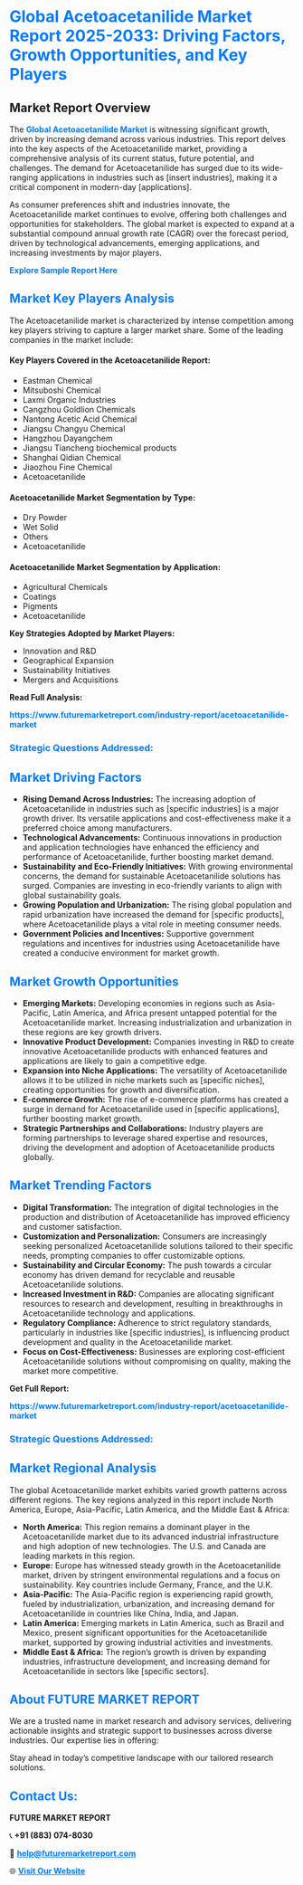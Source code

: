 <h1 style="color: #007BFF;">Global Acetoacetanilide Market Report 2025-2033: Driving Factors, Growth Opportunities, and Key Players</h1>

<section id="overview">
<h2>Market Report Overview</h2>
<p>The <a href="https://www.futuremarketreport.com/industry-report/acetoacetanilide-market" style="color: #007BFF; text-decoration: none;"><strong>Global Acetoacetanilide Market</strong></a> is witnessing significant growth, driven by increasing demand across various industries. This report delves into the key aspects of the Acetoacetanilide market, providing a comprehensive analysis of its current status, future potential, and challenges. The demand for Acetoacetanilide has surged due to its wide-ranging applications in industries such as [insert industries], making it a critical component in modern-day [applications].</p>
<p>As consumer preferences shift and industries innovate, the Acetoacetanilide market continues to evolve, offering both challenges and opportunities for stakeholders. The global market is expected to expand at a substantial compound annual growth rate (CAGR) over the forecast period, driven by technological advancements, emerging applications, and increasing investments by major players.</p>
</section>

<section id="overview">
<p><a href="https://www.futuremarketreport.com/request-sample/reportId=107852" style="color: #007BFF; text-decoration: none;"><strong>Explore Sample Report Here</strong></a></p>
</section>

<section id="key-players">
<h2 style="color: #007BFF;">Market Key Players Analysis</h2>
<p>The Acetoacetanilide market is characterized by intense competition among key players striving to capture a larger market share. Some of the leading companies in the market include:</p>
<h4>Key Players Covered in the Acetoacetanilide Report:</h4>
<ul><li>Eastman Chemical</li><li>Mitsuboshi Chemical</li><li>Laxmi Organic Industries</li><li>Cangzhou Goldlion Chemicals</li><li>Nantong Acetic Acid Chemical</li><li>Jiangsu Changyu Chemical</li><li>Hangzhou Dayangchem</li><li>Jiangsu Tiancheng biochemical products</li><li>Shanghai Qidian Chemical</li><li>Jiaozhou Fine Chemical</li><li>Acetoacetanilide</li></ul>
<h4>Acetoacetanilide Market Segmentation by Type:</h4>
<ul><li>Dry Powder</li><li>Wet Solid</li><li>Others</li><li>Acetoacetanilide</li></ul>

<h4>Acetoacetanilide Market Segmentation by Application:</h4>
<ul><li>Agricultural Chemicals</li><li>Coatings</li><li>Pigments</li><li>Acetoacetanilide</li></ul>
<p><strong>Key Strategies Adopted by Market Players:</strong></p>
<ul>
<li>Innovation and R&D</li>
<li>Geographical Expansion</li>
<li>Sustainability Initiatives</li>
<li>Mergers and Acquisitions</li>
</ul>
</section>

<section>
<p><strong>Read Full Analysis: </strong></p><a href="https://www.futuremarketreport.com/industry-report/acetoacetanilide-market" style="color: #007BFF; text-decoration: none;"><strong>https://www.futuremarketreport.com/industry-report/acetoacetanilide-market</strong></a>
<h3 style="color: #007BFF;">Strategic Questions Addressed:</h3>
</section>

<section id="driving-factors">
<h2 style="color: #007BFF;">Market Driving Factors</h2>
<ul>
<li><strong>Rising Demand Across Industries:</strong> The increasing adoption of Acetoacetanilide in industries such as [specific industries] is a major growth driver. Its versatile applications and cost-effectiveness make it a preferred choice among manufacturers.</li>
<li><strong>Technological Advancements:</strong> Continuous innovations in production and application technologies have enhanced the efficiency and performance of Acetoacetanilide, further boosting market demand.</li>
<li><strong>Sustainability and Eco-Friendly Initiatives:</strong> With growing environmental concerns, the demand for sustainable Acetoacetanilide solutions has surged. Companies are investing in eco-friendly variants to align with global sustainability goals.</li>
<li><strong>Growing Population and Urbanization:</strong> The rising global population and rapid urbanization have increased the demand for [specific products], where Acetoacetanilide plays a vital role in meeting consumer needs.</li>
<li><strong>Government Policies and Incentives:</strong> Supportive government regulations and incentives for industries using Acetoacetanilide have created a conducive environment for market growth.</li>
</ul>
</section>

<section id="growth-opportunities">
<h2 style="color: #007BFF;">Market Growth Opportunities</h2>
<ul>
<li><strong>Emerging Markets:</strong> Developing economies in regions such as Asia-Pacific, Latin America, and Africa present untapped potential for the Acetoacetanilide market. Increasing industrialization and urbanization in these regions are key growth drivers.</li>
<li><strong>Innovative Product Development:</strong> Companies investing in R&D to create innovative Acetoacetanilide products with enhanced features and applications are likely to gain a competitive edge.</li>
<li><strong>Expansion into Niche Applications:</strong> The versatility of Acetoacetanilide allows it to be utilized in niche markets such as [specific niches], creating opportunities for growth and diversification.</li>
<li><strong>E-commerce Growth:</strong> The rise of e-commerce platforms has created a surge in demand for Acetoacetanilide used in [specific applications], further boosting market growth.</li>
<li><strong>Strategic Partnerships and Collaborations:</strong> Industry players are forming partnerships to leverage shared expertise and resources, driving the development and adoption of Acetoacetanilide products globally.</li>
</ul>
</section>

<section id="trending-factors">
<h2 style="color: #007BFF;">Market Trending Factors</h2>
<ul>
<li><strong>Digital Transformation:</strong> The integration of digital technologies in the production and distribution of Acetoacetanilide has improved efficiency and customer satisfaction.</li>
<li><strong>Customization and Personalization:</strong> Consumers are increasingly seeking personalized Acetoacetanilide solutions tailored to their specific needs, prompting companies to offer customizable options.</li>
<li><strong>Sustainability and Circular Economy:</strong> The push towards a circular economy has driven demand for recyclable and reusable Acetoacetanilide solutions.</li>
<li><strong>Increased Investment in R&D:</strong> Companies are allocating significant resources to research and development, resulting in breakthroughs in Acetoacetanilide technology and applications.</li>
<li><strong>Regulatory Compliance:</strong> Adherence to strict regulatory standards, particularly in industries like [specific industries], is influencing product development and quality in the Acetoacetanilide market.</li>
<li><strong>Focus on Cost-Effectiveness:</strong> Businesses are exploring cost-efficient Acetoacetanilide solutions without compromising on quality, making the market more competitive.</li>
</ul>
</section>

<section>
<p><strong>Get Full Report: </strong></p><a href="https://www.futuremarketreport.com/industry-report/acetoacetanilide-market" style="color: #007BFF; text-decoration: none;"><strong>https://www.futuremarketreport.com/industry-report/acetoacetanilide-market</strong></a>
<h3 style="color: #007BFF;">Strategic Questions Addressed:</h3>
</section>


<section id="regional-analysis">
<h2 style="color: #007BFF;">Market Regional Analysis</h2>
<p>The global Acetoacetanilide market exhibits varied growth patterns across different regions. The key regions analyzed in this report include North America, Europe, Asia-Pacific, Latin America, and the Middle East & Africa:</p>
<ul>
<li><strong>North America:</strong> This region remains a dominant player in the Acetoacetanilide market due to its advanced industrial infrastructure and high adoption of new technologies. The U.S. and Canada are leading markets in this region.</li>
<li><strong>Europe:</strong> Europe has witnessed steady growth in the Acetoacetanilide market, driven by stringent environmental regulations and a focus on sustainability. Key countries include Germany, France, and the U.K.</li>
<li><strong>Asia-Pacific:</strong> The Asia-Pacific region is experiencing rapid growth, fueled by industrialization, urbanization, and increasing demand for Acetoacetanilide in countries like China, India, and Japan.</li>
<li><strong>Latin America:</strong> Emerging markets in Latin America, such as Brazil and Mexico, present significant opportunities for the Acetoacetanilide market, supported by growing industrial activities and investments.</li>
<li><strong>Middle East & Africa:</strong> The region’s growth is driven by expanding industries, infrastructure development, and increasing demand for Acetoacetanilide in sectors like [specific sectors].</li>
</ul>
</section>

<footer>
<h2 style="color: #007BFF;">About FUTURE MARKET REPORT</h2>
<p>We are a trusted name in market research and advisory services, delivering actionable insights and strategic support to businesses across diverse industries. Our expertise lies in offering:</p>

<p>Stay ahead in today’s competitive landscape with our tailored research solutions.</p>

<h2 style="color: #007BFF;">Contact Us:</h2>
<p><strong>FUTURE MARKET REPORT</strong></p>
<p>📞 <strong>+91 (883) 074-8030</strong></p>
<p>📧 <strong><a href="mailto:help@futuremarketreport.com" style="color: #007BFF;">help@futuremarketreport.com</a></strong></p>
<p>🌐 <strong><a href="https://www.futuremarketreport.com/" style="color: #007BFF;">Visit Our Website</a></strong></p>
</footer>